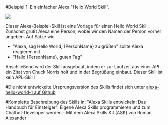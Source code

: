 #Beispiel 1: Ein einfacher Alexa "Hello World Skill".

<img src="https://smart-home-system.org/wp-content/uploads/book/how-develop-alexa-skill-1-hello-world-DE.jpg" />

Dieser Alexa-Beispiel-Skill ist eine Vorlage für einen Hello World Skill.
Zunächst grüßt Alexa eine Person, wobei wir den Namen der Person vorher angeben. Auf Sätze wie 
- "Alexa, sag Hello World, {PersonName} zu grüßen"
sollte Alexa reagieren mit
- "Hallo {PersonName}, guten Tag"

Anschließend wird der Skill ausgebaut, indem er zur Laufzeit aus einer API ein Zitat von Chuck Norris holt und in der Begrüßung einbaut.
Dieser Skill ist kein APL-Skill!

#Die nicht entwickelte Ursprungsversion des Skills findet sich unter
<a href="https://github.com/romanh4/alexaskillprojects/tree/master/alexa-hello-world-1">alexa-hello-world-1 auf Github</a>

#Komplette Beschreibung des Skills in: 
"Alexa Skills entwickeln: Das Handbuch für Einsteiger".
Eigene Alexa Skills programmieren und zum Chatbot-Developer werden -  Mit dem Alexa Skills Kit (ASK) 
von Roman Alexander